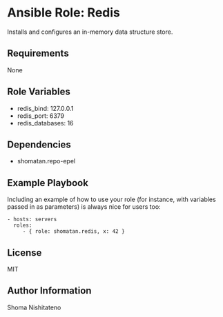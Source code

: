 # Ansible Role: Redis
Installs and configures an in-memory data structure store.

## Requirements
None

## Role Variables
- redis_bind: 127.0.0.1
- redis_port: 6379
- redis_databases: 16

## Dependencies
- shomatan.repo-epel

## Example Playbook

Including an example of how to use your role (for instance, with variables passed in as parameters) is always nice for users too:

    - hosts: servers
      roles:
         - { role: shomatan.redis, x: 42 }

## License
MIT

## Author Information
Shoma Nishitateno
